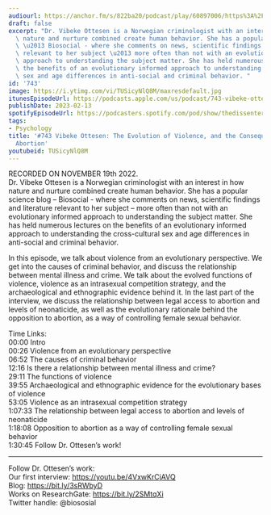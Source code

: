 ```yaml
---
audiourl: https://anchor.fm/s/822ba20/podcast/play/60897006/https%3A%2F%2Fd3ctxlq1ktw2nl.cloudfront.net%2Fstaging%2F2022-10-19%2Ff782fcac-bb95-47d0-5457-950198245edf.m4a
draft: false
excerpt: "Dr. Vibeke Ottesen is a Norwegian criminologist with an interest in how\
  \ nature and nurture combined create human behavior. She has a popular science blog\
  \ \u2013 Biosocial - where she comments on news, scientific findings and literature\
  \ relevant to her subject \u2013 more often than not with an evolutionary informed\
  \ approach to understanding the subject matter. She has held numerous lectures on\
  \ the benefits of an evolutionary informed approach to understanding the cross-cultural\
  \ sex and age differences in anti-social and criminal behavior. "
id: '743'
image: https://i.ytimg.com/vi/TUSicyNlQ8M/maxresdefault.jpg
itunesEpisodeUrl: https://podcasts.apple.com/us/podcast/743-vibeke-ottesen-the-evolution-of/id1451347236?i=1000599421599&uo=4
publishDate: 2023-02-13
spotifyEpisodeUrl: https://podcasters.spotify.com/pod/show/thedissenter/episodes/743-Vibeke-Ottesen-The-Evolution-of-Violence--and-the-Consequences-of-Banning-Abortion-e1r0u9e
tags:
- Psychology
title: '#743 Vibeke Ottesen: The Evolution of Violence, and the Consequences of Banning
  Abortion'
youtubeid: TUSicyNlQ8M
---
```

<div class="timelinks">

RECORDED ON NOVEMBER 19th 2022.  
Dr. Vibeke Ottesen is a Norwegian criminologist with an interest in how nature and nurture combined create human behavior. She has a popular science blog – Biosocial - where she comments on news, scientific findings and literature relevant to her subject – more often than not with an evolutionary informed approach to understanding the subject matter. She has held numerous lectures on the benefits of an evolutionary informed approach to understanding the cross-cultural sex and age differences in anti-social and criminal behavior. 

In this episode, we talk about violence from an evolutionary perspective. We get into the causes of criminal behavior, and discuss the relationship between mental illness and crime. We talk about the evolved functions of violence, violence as an intrasexual competition strategy, and the archaeological and ethnographic evidence behind it. In the last part of the interview, we discuss the relationship between legal access to abortion and levels of neonaticide, as well as the evolutionary rationale behind the opposition to abortion, as a way of controlling female sexual behavior. 

Time Links:  
<time>00:00</time> Intro  
<time>00:26</time> Violence from an evolutionary perspective  
<time>06:52</time> The causes of criminal behavior  
<time>12:16</time> Is there a relationship between mental illness and crime?  
<time>29:11</time> The functions of violence  
<time>39:55</time> Archaeological and ethnographic evidence for the evolutionary bases of violence  
<time>53:05</time> Violence as an intrasexual competition strategy  
<time>1:07:33</time> The relationship between legal access to abortion and levels of neonaticide  
<time>1:18:08</time> Opposition to abortion as a way of controlling female sexual behavior  
<time>1:30:45</time> Follow Dr. Ottesen’s work!

---

Follow Dr. Ottesen’s work:  
Our first interview: https://youtu.be/4VxwKrCjAVQ  
Blog: https://bit.ly/3sRWbyD  
Works on ResearchGate: https://bit.ly/2SMtqXi  
Twitter handle: @biososial
</div>

